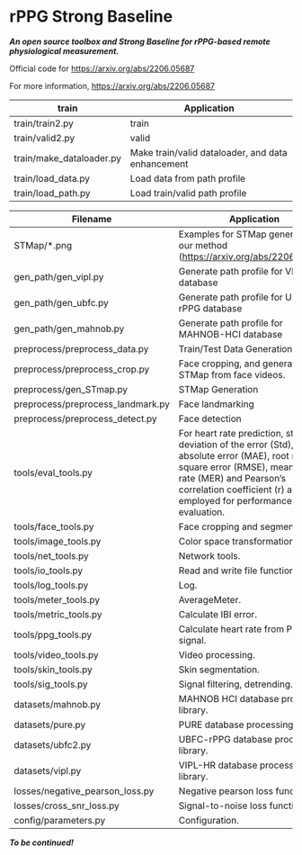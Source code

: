 # rPPG Strong Baseline
***An open source toolbox and Strong Baseline for rPPG-based remote physiological measurement.***

Official code for https://arxiv.org/abs/2206.05687

For more information, https://arxiv.org/abs/2206.05687

|  train   | Application  |
|  ----  | ----  |
| train/train2.py          | train |
| train/valid2.py          | valid |
| train/make_dataloader.py | Make train/valid dataloader, and data enhancement |
| train/load_data.py | Load data from path profile |
| train/load_path.py | Load train/valid path profile |

|  Filename   | Application  |
|  ----  | ----  |
| STMap/*.png              | Examples for STMap generated by our method (https://arxiv.org/abs/2206.05687) |
| gen_path/gen_vipl.py | Generate path profile for VIPL database |
| gen_path/gen_ubfc.py | Generate path profile for UBFC-rPPG database |
| gen_path/gen_mahnob.py | Generate path profile for MAHNOB-HCI database |
| preprocess/preprocess_data.py  | Train/Test Data Generation. |
| preprocess/preprocess_crop.py | Face cropping, and generate STMap from face videos. |
| preprocess/gen_STmap.py | STMap Generation |
| preprocess/preprocess_landmark.py | Face landmarking |
| preprocess/preprocess_detect.py   | Face detection |
| tools/eval_tools.py  | For heart rate prediction, standard deviation of the error (Std), mean absolute error (MAE), root mean square error (RMSE), mean error rate (MER) and Pearson’s correlation coefficient (r) are employed for performance evaluation. |
| tools/face_tools.py  | Face cropping and segmentation. |
| tools/image_tools.py | Color space transformation. |
| tools/net_tools.py | Network tools. |
| tools/io_tools.py    | Read and write file function library. |
| tools/log_tools.py   | Log. |
| tools/meter_tools.py | AverageMeter. |
| tools/metric_tools.py | Calculate IBI error. |
| tools/ppg_tools.py | Calculate heart rate from PPG/rPPG signal. |
| tools/video_tools.py | Video processing. |
| tools/skin_tools.py | Skin segmentation. |
| tools/sig_tools.py  | Signal filtering, detrending. |
| datasets/mahnob.py | MAHNOB HCI database processing library. |
| datasets/pure.py   | PURE database processing library. |
| datasets/ubfc2.py  | UBFC-rPPG database processing library. |
| datasets/vipl.py   | VIPL-HR database processing library. |
| losses/negative_pearson_loss.py | Negative pearson loss function. |
| losses/cross_snr_loss.py | Signal-to-noise loss function. |
| config/parameters.py | Configuration. |


***To be continued!***
